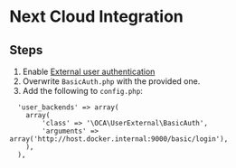 # Next Cloud Integration

## Steps

1. Enable [External user authentication](https://apps.nextcloud.com/apps/user_external)
2. Overwrite `BasicAuth.php` with the provided one.
3. Add the following to `config.php`:

```
  'user_backends' => array(
    array(
        'class' => '\OCA\UserExternal\BasicAuth',
        'arguments' => array('http://host.docker.internal:9000/basic/login'),
    ),
  ),
```
